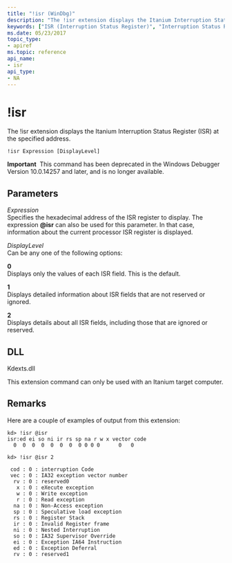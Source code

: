 ```yaml
---
title: "!isr (WinDbg)"
description: "The !isr extension displays the Itanium Interruption Status Register (ISR) at the specified address."
keywords: ["ISR (Interruption Status Register)", "Interruption Status Register (ISR)", "!isr Windows Debugging"]
ms.date: 05/23/2017
topic_type:
- apiref
ms.topic: reference
api_name:
- isr
api_type:
- NA
---
```


# !isr

The !isr extension displays the Itanium Interruption Status Register (ISR) at the specified address.

```dbgcmd
!isr Expression [DisplayLevel]
```

**Important**  This command has been deprecated in the Windows Debugger Version 10.0.14257 and later, and is no longer available.
 
## Parameters


<span id="_______Expression______"></span><span id="_______expression______"></span><span id="_______EXPRESSION______"></span> *Expression*   
Specifies the hexadecimal address of the ISR register to display. The expression <strong>@isr</strong> can also be used for this parameter. In that case, information about the current processor ISR register is displayed.

<span id="_______DisplayLevel______"></span><span id="_______displaylevel______"></span><span id="_______DISPLAYLEVEL______"></span> *DisplayLevel*   
Can be any one of the following options:

<span id="0"></span>**0**  
Displays only the values of each ISR field. This is the default.

<span id="1"></span>**1**  
Displays detailed information about ISR fields that are not reserved or ignored.

<span id="2"></span>**2**  
Displays details about all ISR fields, including those that are ignored or reserved.

## DLL

Kdexts.dll

This extension command can only be used with an Itanium target computer.

## Remarks

Here are a couple of examples of output from this extension:

```dbgcmd
kd> !isr @isr
isr:ed ei so ni ir rs sp na r w x vector code
  0  0  0  0  0  0  0  0 0 0 0      0   0

kd> !isr @isr 2

 cod : 0 : interruption Code
 vec : 0 : IA32 exception vector number
  rv : 0 : reserved0
   x : 0 : eXecute exception
   w : 0 : Write exception
   r : 0 : Read exception
  na : 0 : Non-Access exception
  sp : 0 : Speculative load exception
  rs : 0 : Register Stack
  ir : 0 : Invalid Register frame
  ni : 0 : Nested Interruption
  so : 0 : IA32 Supervisor Override
  ei : 0 : Exception IA64 Instruction
  ed : 0 : Exception Deferral
  rv : 0 : reserved1
```

